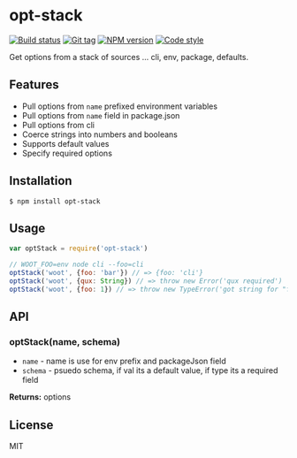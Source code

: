 
# opt-stack

[![Build status][travis-image]][travis-url]
[![Git tag][git-image]][git-url]
[![NPM version][npm-image]][npm-url]
[![Code style][standard-image]][standard-url]

Get options from a stack of sources ... cli, env, package, defaults.

## Features

* Pull options from `name` prefixed environment variables
* Pull options from `name` field in package.json
* Pull options from cli
* Coerce strings into numbers and booleans
* Supports default values
* Specify required options

## Installation

    $ npm install opt-stack

## Usage

```js
var optStack = require('opt-stack')

// WOOT_FOO=env node cli --foo=cli
optStack('woot', {foo: 'bar'}) // => {foo: 'cli'}
optStack('woot', {qux: String}) // => throw new Error('qux required')
optStack('woot', {foo: 1}) // => throw new TypeError('got string for "foo", expecting number')
```

## API

### optStack(name, schema)

- `name` - name is use for env prefix and packageJson field
- `schema` - psuedo schema, if val its a default value, if type its a required field

**Returns:** options

## License

MIT

[travis-image]: https://img.shields.io/travis/joshrtay/opt-stack.svg?style=flat-square
[travis-url]: https://travis-ci.org/joshrtay/opt-stack
[git-image]: https://img.shields.io/github/tag/joshrtay/opt-stack.svg
[git-url]: https://github.com/joshrtay/opt-stack
[standard-image]: https://img.shields.io/badge/code%20style-standard-brightgreen.svg?style=flat
[standard-url]: https://github.com/feross/standard
[npm-image]: https://img.shields.io/npm/v/opt-stack.svg?style=flat-square
[npm-url]: https://npmjs.org/package/opt-stack
